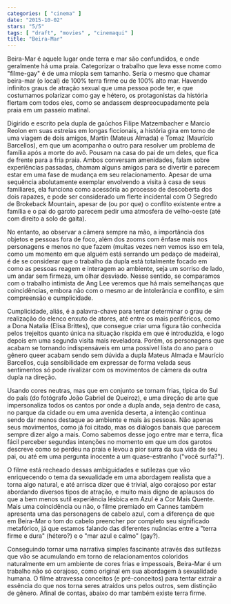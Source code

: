 ```yaml
---
categories: [ "cinema" ]
date: "2015-10-02"
stars: "5/5"
tags: [ "draft", "movies" , "cinemaqui" ]
title: "Beira-Mar"
---
```

Beira-Mar é aquele lugar onde terra e mar são confundidos, e onde
geralmente há uma praia. Categorizar o trabalho que leva esse nome
como "filme-gay" é de uma miopia sem tamanho. Seria o mesmo que chamar
beira-mar (o local) de 100% terra firme ou de 100% alto mar. Havendo
infinitos graus de atração sexual que uma pessoa pode ter, e que
costumamos polarizar como gay e hétero, os protagonistas da história
flertam com todos eles, como se andassem despreocupadamente pela praia
em um passeio matinal.

Digirido e escrito pela dupla de gaúchos Filipe Matzembacher e Marcio
Reolon em suas estreias em longas ficcionais, a história gira em torno
de uma viagem de dois amigos, Martin (Mateus Almada) e Tomaz (Maurício
Barcellos), em que um acompanha o outro para resolver um problema de
família após a morte do avô. Pousam na casa do pai de um deles,
que fica de frente para a fria praia. Ambos conversam amenidades, falam
sobre experiências passadas, chamam alguns amigos para se divertir e
parecem estar em uma fase de mudança em seu relacionamento. Apesar de
uma sequência abolutamente exemplar envolvendo a visita à casa de seus
familiares, ela funciona como acessória ao processo de descoberta dos
dois rapazes, e pode ser considerado um flerte incidental com O Segredo
de Brokeback Mountain, apesar de (ou por que) o conflito existente entre
a família e o pai do garoto parecem pedir uma atmosfera de velho-oeste
(até com direito a solo de gaita).

No entanto, ao observar a câmera sempre na mão, a importância dos
objetos e pessoas fora de foco, além dos zooms com ênfase mais nos
personagens e menos no que fazem (muitas vezes nem vemos isso em tela,
como um momento em que alguém está serrando um pedaço de madeira),
é de se considerar que o trabalho da dupla está totalmente focado em
como as pessoas reagem e interagem ao ambiente, seja um sorriso de lado,
um andar sem firmeza, um olhar desviado. Nesse sentido, se comparamos
com o trabalho intimista de Ang Lee veremos que há mais semelhanças que
coincidências, embora não com o mesmo ar de intolerância e conflito,
e sim compreensão e cumplicidade.

Cumplicidade, aliás, é a palavra-chave para tentar determinar o grau de
realização do elenco enxuto de atores, até entre os mais periféricos,
como a Dona Natalia (Elisa Brittes), que consegue criar uma figura tão
conhecida pelos trejeitos quanto única na situação ríspida em que é
introduzida, e logo depois em uma segunda visita mais reveladora. Porém,
os personagens que acabam se tornando indispensáveis em uma possível
lista do ano para o gênero queer acabam sendo sem dúvida a dupla Mateus
Almada e Maurício Barcellos, cuja sensibilidade em expressar de forma
velada seus sentimentos só pode rivalizar com os movimentos de câmera
da outra dupla na direção.

Usando cores neutras, mas que em conjunto se tornam frias, típica do
Sul do país (do fotógrafo João Gabriel de Queiroz), e uma direção de
arte que impersonaliza todos os cantos por onde a dupla anda, seja dentro
de casa, no parque da cidade ou em uma avenida deserta, a intenção
continua sendo dar menos destaque ao ambiente e mais às pessoas. Não
apenas seus movimentos, como já foi citado, mas os diálogos banais
que parecem sempre dizer algo a mais. Como sabemos desse jogo entre mar
e terra, fica fácil perceber segundas intenções no momento em que um
dos garotos descreve como se perdeu na praia e levou a pior surra da sua
vida de seu pai, ou até em uma pergunta inocente a um quase-estranho
("você surfa?").

O filme está recheado dessas ambiguidades e sutilezas que vão
enriquecendo o tema da sexualidade em uma abordagem realista que a
torna algo natural, e até arrisca dizer que é trivial, algo corajoso
por estar abordando diversos tipos de atração, e muito mais digno de
aplausos do que a bem menos sutil experiência lésbica em Azul é a Cor
Mais Quente. Mais uma coincidência ou não, o filme premiado em Cannes
também apresenta uma das personagens de cabelo azul, com a diferença de
que em Beira-Mar o tom do cabelo preencher por completo seu significado
metafórico, já que estamos falando das diferentes nuâncias entre a
"terra firme e dura" (hétero?) e o "mar azul e calmo" (gay?).

Conseguindo tornar uma narrativa simples fascinante através das
sutilezas que vão se acumulando em torno de relacionamentos coloridos
naturalmente em um ambiente de cores frias e impessoais, Beira-Mar
é um trabalho não só corajoso, como original em sua abordagem à
sexualidade humana. O filme atravessa conceitos (e pré-conceitos)
para tentar extrair a essência do que nos torna seres atraídos uns
pelos outros, sem distinção de gênero. Afinal de contas, abaixo do
mar também existe terra firme.
